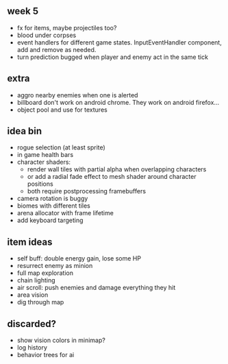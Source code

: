 ## week 5
- fx for items, maybe projectiles too?
- blood under corpses
- event handlers for different game states. InputEventHandler component, add and remove as needed.
- turn prediction bugged when player and enemy act in the same tick

## extra
- aggro nearby enemies when one is alerted
- billboard don't work on android chrome. They work on android firefox...
- object pool and use for textures

## idea bin
- rogue selection (at least sprite)
- in game health bars
- character shaders:
  - render wall tiles with partial alpha when overlapping characters
  - or add a radial fade effect to mesh shader around character positions
  - both require postprocessing framebuffers
- camera rotation is buggy
- biomes with different tiles
- arena allocator with frame lifetime
- add keyboard targeting

## item ideas
- self buff: double energy gain, lose some HP
- resurrect enemy as minion
- full map exploration
- chain lighting
- air scroll: push enemies and damage everything they hit
- area vision
- dig through map

## discarded?
- show vision colors in minimap?
- log history
- behavior trees for ai
